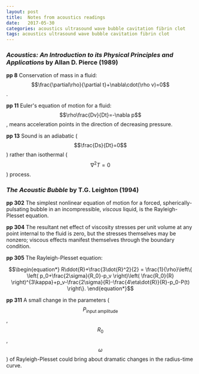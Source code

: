 ```yaml
---
layout: post
title:  Notes from acoustics readings
date:   2017-05-30
categories: acoustics ultrasound wave bubble cavitation fibrin clot
tags: acoustics ultrasound wave bubble cavitation fibrin clot
---
```

### *Acoustics: An Introduction to its Physical Principles and Applications* by Allan D. Pierce (1989)
**pp 8** Conservation of mass in a fluid: $$\frac{\partial\rho}{\partial t}+\nabla\cdot(\rho v)=0$$.

**pp 11** Euler's equation of motion for a fluid: $$\rho\frac{Dv}{Dt}=-\nabla p$$, means acceleration points in the direction of decreasing pressure.

**pp 13** Sound is an adiabatic ($$\frac{Ds}{Dt}=0$$) rather than isothermal ($$\nabla^2T=0$$) process.

### *The Acoustic Bubble* by T.G. Leighton (1994)
**pp 302** The simplest nonlinear equation of motion for a forced, spherically-pulsating bubble in an incompressible, *viscous* liquid, is the Rayleigh-Plesset equation.

**pp 304** The resultant net effect of viscosity stresses per unit volume at any point internal to the fluid is zero, but the stresses themselves may be nonzero; viscous effects manifest themselves through the boundary condition.

**pp 305** The Rayleigh-Plesset equation:

$$\begin{equation*}
R\ddot{R}+\frac{3\dot{R}^2}{2} = \frac{1}{\rho}\left\{ \left( p_0+\frac{2\sigma}{R_0}-p_v \right)\left( \frac{R_0}{R} \right)^{3\kappa}+p_v-\frac{2\sigma}{R}-\frac{4\eta\dot{R}}{R}-p_0-P(t) \right\}.
\end{equation*}$$

**pp 311** A small change in the parameters ($$P_\text{input amplitude}$$, $$R_0$$, $$\omega$$) of Rayleigh-Plesset could bring about dramatic changes in the radius-time curve.
